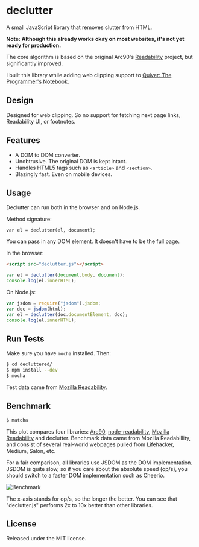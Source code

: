 # declutter
A small JavaScript library that removes clutter from HTML.

**Note: Although this already works okay on most websites, it's not yet ready for production.**

The core algorithm is based on the original Arc90's [Readability](https://code.google.com/p/arc90labs-readability/) project, but significantly improved.

I built this library while adding web clipping support to [Quiver: The Programmer's Notebook](http://happenapps.com/#quiver).

## Design

Designed for web clipping. So no support for fetching next page links, Readability UI, or footnotes.

## Features

* A DOM to DOM converter.
* Unobtrusive. The original DOM is kept intact.
* Handles HTML5 tags such as `<article>` and `<section>`.
* Blazingly fast. Even on mobile devices.

## Usage

Declutter can run both in the browser and on Node.js.

Method signature:

```
var el = declutter(el, document);
```

You can pass in any DOM element. It doesn't have to be the full page.

In the browser:

```html
<script src="declutter.js"></script>
```

```javascript
var el = declutter(document.body, document);
console.log(el.innerHTML);
```

On Node.js:

```javascript
var jsdom = require("jsdom").jsdom;
var doc = jsdom(html);
var el = declutter(doc.documentElement, doc);
console.log(el.innerHTML);
```

## Run Tests

Make sure you have `mocha` installed. Then:

```bash
$ cd decluttered/
$ npm install --dev
$ mocha
```

Test data came from [Mozilla Readability](https://github.com/mozilla/readability).

## Benchmark

```bash
$ matcha
```

This plot compares four libraries: [Arc90](https://code.google.com/p/arc90labs-readability/), [node-readability](https://github.com/luin/readability), [Mozilla Readability](https://github.com/mozilla/readability) and declutter. Benchmark data came from Mozilla Readabillity, and consist of several real-world webpages pulled from Lifehacker, Medium, Salon, etc.

For a fair comparison, all libraries use JSDOM as the DOM implementation. JSDOM is quite slow, so if you care about the absolute speed (op/s), you should switch to a faster DOM implementation such as Cheerio.

![Benchmark](https://raw.githubusercontent.com/ylian/declutter/master/benchmark/result.png)

The x-axis stands for op/s, so the longer the better. You can see that "declutter.js" performs 2x to 10x better than other libraries.

## License

Released under the MIT license.